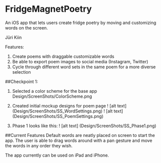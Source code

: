 # FridgeMagnetPoetry
An iOS app that lets users create fridge poetry by moving and customizing words on the screen.

Jüri Kiin

Features:
1. Create poems with draggable customizable words
2. Be able to export poem images to social media (Instagram, Twitter)
3. Cycle through different word sets in the same poem for a more diverse selection

##Checkpoint 1:
1. Selected a color scheme for the base app
Design/ScreenShots/ColorScheme.png

2. Created initial mockup designs for poem page
! [alt text] (Design/ScreenShots/SS_WordSettings.png)
! [alt text] (Design/ScreenShots/SS_PoemSettings.png)

3. Phase 1 looks like this:
! [alt text] (Design/ScreenShots/SS_Phase1.png)

##Current Features
Default words are neatly placed on screen to start the app. The user is able to drag words around with a pan gesture and move the words in any order they wish.

The app currently can be used on iPad and iPhone.


